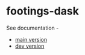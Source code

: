 # footings-dask

See documentation -

- [main version](https://footings.github.io/footings-dask/main/)
- [dev version](https://footings.github.io/footings-dask/dev/)
